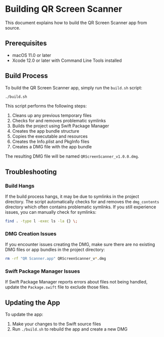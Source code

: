 # Building QR Screen Scanner

This document explains how to build the QR Screen Scanner app from source.

## Prerequisites

- macOS 11.0 or later
- Xcode 12.0 or later with Command Line Tools installed

## Build Process

To build the QR Screen Scanner app, simply run the `build.sh` script:

```bash
./build.sh
```

This script performs the following steps:
1. Cleans up any previous temporary files
2. Checks for and removes problematic symlinks
3. Builds the project using Swift Package Manager
4. Creates the app bundle structure
5. Copies the executable and resources
6. Creates the Info.plist and PkgInfo files
7. Creates a DMG file with the app bundle

The resulting DMG file will be named `QRScreenScanner_v1.0.0.dmg`.

## Troubleshooting

### Build Hangs

If the build process hangs, it may be due to symlinks in the project directory. The script automatically checks for and removes the `dmg_contents` directory which often contains problematic symlinks. If you still experience issues, you can manually check for symlinks:

```bash
find . -type l -exec ls -la {} \;
```

### DMG Creation Issues

If you encounter issues creating the DMG, make sure there are no existing DMG files or app bundles in the project directory:

```bash
rm -rf "QR Scanner.app" QRScreenScanner_v*.dmg
```

### Swift Package Manager Issues

If Swift Package Manager reports errors about files not being handled, update the `Package.swift` file to exclude those files.

## Updating the App

To update the app:

1. Make your changes to the Swift source files
2. Run `./build.sh` to rebuild the app and create a new DMG 